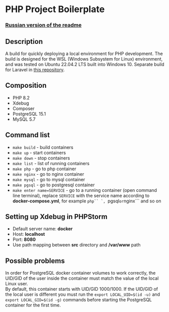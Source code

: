 # PHP Project Boilerplate

### [Russian version of the readme](./README-ru.md)

## Description
A build for quickly deploying a local environment for PHP development.
The build  is designed for the WSL (Windows Subsystem for Linux) environment, and
was tested on Ubuntu 22.04.2 LTS built into Windows 10.
Separate build for Laravel in [this repository](https://github.com/A-Nikolaefff/laravel-project-boilerplate).

## Composition
* PHP 8.2
* Xdebug
* Composer
* PostgreSQL 15.1
* MySQL 5.7

## Command list

* ```make build``` - build containers
* ```make up``` - start containers
* ```make down``` - stop containers
* ```make list``` - list of running containers
* ```make php``` - go to php container
* ```make nginx``` - go to nginx container
* ```make mysql``` - go to mysql container
* ```make pgsql``` - go to postgresql container
* ```make enter name=SERVICE``` - go to a running container (open command line terminal),
replace ```SERVICE``` with the service name according to **docker-compose.yml**,
for example ```php`` `, ```pgsql``` or ```nginx``` and so on

## Setting up Xdebug in PHPStorm
* Default server name: **docker**
* Host: **localhost**
* Port: **8080**
* Use path mapping between **src** directory and **/var/www** path

## Possible problems

In order for PostgreSQL docker container volumes to work correctly, the UID/GID 
of the user inside the container must match the value of the local Linux user.  
By default, this container starts with UID/GID 1000/1000. If the UID/GID of the 
local user is different you must run the ```export LOCAL_UID=$(id -u)``` 
and ```export LOCAL_GID=$(id -g)``` commands before starting the PostgreSQL 
container for the first time.